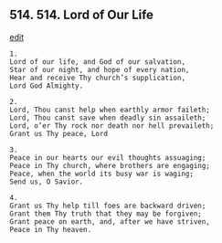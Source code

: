 
## 514.  514. Lord of Our Life
[edit](https://docs.google.com/document/d/1eDw1n_3bOlDtEN7JRrC9MvBHMIQ7e7RV/edit?mode=html)






    1.
    Lord of our life, and God of our salvation,
    Star of our night, and hope of every nation,
    Hear and receive Thy church’s supplication,
    Lord God Almighty.

    2.
    Lord, Thou canst help when earthly armor faileth;
    Lord, Thou canst save when deadly sin assaileth;
    Lord, o’er Thy rock nor death nor hell prevaileth;
    Grant us Thy peace, Lord

    3.
    Peace in our hearts our evil thoughts assuaging;
    Peace in Thy church, where brothers are engaging;
    Peace, when the world its busy war is waging;
    Send us, O Savior.

    4.
    Grant us Thy help till foes are backward driven;
    Grant them Thy truth that they may be forgiven;
    Grant peace on earth, and, after we have striven,
    Peace in Thy heaven.

